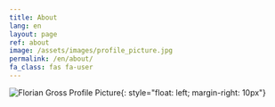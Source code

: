 ```yaml
---
title: About
lang: en
layout: page
ref: about
image: /assets/images/profile_picture.jpg
permalink: /en/about/
fa_class: fas fa-user
---
```


![Florian Gross Profile Picture](/assets/images/profile_picture.jpg){: style="float: left; margin-right: 10px"}

